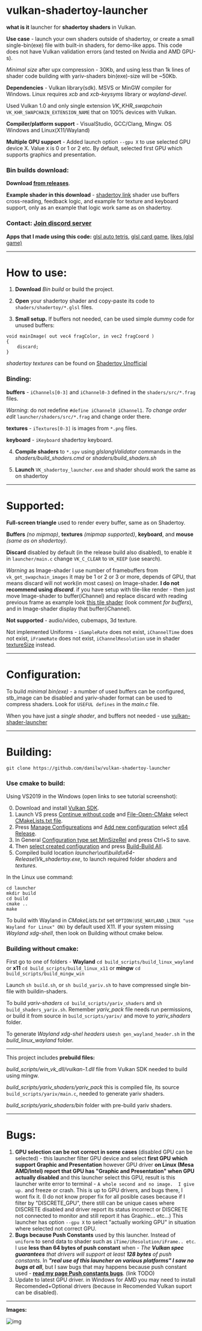 # vulkan-shadertoy-launcher

**what is it** launcher for **shadertoy shaders** in Vulkan.

**Use case** - launch your own shaders outside of shadertoy, or create a small single-bin(exe) file with built-in shaders, for demo-like apps. This code does not have Vulkan validation errors (and tested on Nvidia and AMD GPU-s).

*Minimal size* after upx compression - 30Kb, and using less than 1k lines of shader code building with yariv-shaders bin(exe)-size will be ~50Kb.

**Dependencies** - Vulkan library(sdk). MSVS or MinGW compiler for Windows. Linux requires *xcb* and *xcb-keysyms* library or *wayland-devel*.

Used Vulkan 1.0 and only single extension *VK_KHR_swapchain* `VK_KHR_SWAPCHAIN_EXTENSION_NAME` that on 100% devices with Vulkan.

**Compiler/platform support** - VisualStudio, GCC/Clang, Mingw. OS Windows and Linux(X11/Wayland)

**Multiple GPU support** - Added launch option `--gpu X` to use selected GPU device X. Value `X` is 0 or 1 or 2 etc. By default, selected first GPU which supports graphics and presentation.

### **Bin builds** download:

**Download [from releases](https://github.com/danilw/vulkan-shadertoy-launcher/releases)**.

**Example shader in this download** - [shadertoy link](https://www.shadertoy.com/view/WlcBWr) shader use buffers cross-reading, feedback logic, and example for texture and keyboard support, only as an example that logic work same as on shadertoy.

### Contact: [**Join discord server**](https://discord.gg/JKyqWgt)

**Apps that I made using this code:** [glsl auto tetris](https://www.pouet.net/prod.php?which=85052), [glsl card game](https://www.pouet.net/prod.php?which=84806), [likes (glsl game)](https://www.pouet.net/prod.php?which=84805)

___
# How to use:

1. **Download** *Bin build* or build the project.

2. **Open** your shadertoy shader and copy-paste its code to `shaders/shadertoy/*.glsl` files.

3. **Small setup.** If buffers not needed, can be used simple dummy code for unused buffers:
```
void mainImage( out vec4 fragColor, in vec2 fragCoord )
{
    discard;
}
```
*shadertoy textures* can be found on [Shadertoy Unofficial](https://shadertoyunofficial.wordpress.com/2019/07/23/shadertoy-media-files/)

### Binding:

**buffers** - `iChannels[0-3]` and `iChannel0-3` defined in the `shaders/src/*.frag` files.

*Warning*: do not redefine `#define iChannel0 iChannel1`. *To change order edit* `launcher/shaders/src/*.frag` and change order there.

**textures** - `iTextures[0-3]` is images from `*.png` files.

**keyboard** - `iKeyboard` shadertoy keyboard.

4. **Compile shaders** to `*.spv` using *glslangValidator* commands in the *shaders/build_shaders.cmd* or *shaders/build_shaders.sh*

5. **Launch** `VK_shadertoy_launcher.exe` and shader should work the same as on shadertoy

___
# Supported:

**Full-screen triangle** used to render every buffer, same as on Shadertoy.

**Buffers** *(no mipmap)*, **textures** *(mipmap supported)*, **keyboard**, and **mouse** *(same as on shadertoy)*.

**Discard** disabled by default (in the release build also disabled), to enable it in `launcher/main.c` change `VK_C_CLEAR` to `VK_KEEP` (use search). 

*Warning* as Image-shader I use number of framebuffers from `vk_get_swapchain_images` it may be 1 or 2 or 3 or more, depends of GPU, that means discard will not work(in most cases) on Image-shader. **I do not recommend using _discard_**. if you have setup with tile-like render - then just move Image-shader to buffer(iChannel) and replace discard with reading previous frame as example look [this tile shader](https://www.shadertoy.com/view/tltBzM) (look comment *for buffers*), and in Image-shader display that buffer(iChannel).

**Not supported** - audio/video, cubemaps, 3d texture.

Not implemented Uniforms - `iSampleRate` does not exist, `iChannelTime` does not exist, `iFrameRate` does not exist, `iChannelResolution` use in shader [textureSize](https://www.khronos.org/registry/OpenGL-Refpages/gl4/html/textureSize.xhtml) instead.

___
# Configuration:

To build *minimal bin(exe)* - a number of used buffers can be configured, stb_image can be disabled and yariv-shader format can be used to compress shaders. Look for `USEFUL defines` in the *main.c* file.

When you have just a *single shader*, and buffers not needed - use [vulkan-shader-launcher](https://github.com/danilw/vulkan-shader-launcher)

___
# Building:

`git clone https://github.com/danilw/vulkan-shadertoy-launcher`

### Use cmake to build:

Using VS2019 in the Windows (open links to see tutorial screenshot):

0. Download and install [Vulkan SDK](https://vulkan.lunarg.com/sdk/home#windows).
1. Launch VS press [Continue without code](https://danilw.github.io/GLSL-howto/vulkan_sh_launcher/vs_cmake_tut/1.png) and [File-Open-CMake](https://danilw.github.io/GLSL-howto/vulkan_sh_launcher/vs_cmake_tut/2.png) select [CMakeLists.txt file](https://danilw.github.io/GLSL-howto/vulkan_sh_launcher/vs_cmake_tut/3.png).
2. Press [Manage Configureations](https://danilw.github.io/GLSL-howto/vulkan_sh_launcher/vs_cmake_tut/4.png) and [Add new configuration](https://danilw.github.io/GLSL-howto/vulkan_sh_launcher/vs_cmake_tut/5.png) select [x64 Release](https://danilw.github.io/GLSL-howto/vulkan_sh_launcher/vs_cmake_tut/6.png).
3. In General [Configuration type set MinSizeRel](https://danilw.github.io/GLSL-howto/vulkan_sh_launcher/vs_cmake_tut/7.png) and press Ctrl+S to save.
4. Then [select created configuration](https://danilw.github.io/GLSL-howto/vulkan_sh_launcher/vs_cmake_tut/8.png) and press [Build-Build All](https://danilw.github.io/GLSL-howto/vulkan_sh_launcher/vs_cmake_tut/9.png).
5. Compiled build location *launcher\out\build\x64-Release\Vk_shadertoy.exe*, to launch required folder *shaders* and *textures*.


In the Linux use command:
```
cd launcher
mkdir build
cd build
cmake ..
make
```
To build with Wayland in *CMakeLists.txt* set `OPTION(USE_WAYLAND_LINUX "use Wayland for Linux" ON)` by default used X11. If your system missing *Wayland xdg-shell*, then look on Building without cmake below.

### Building without cmake:

First go to one of folders - **Wayland** `cd build_scripts/build_linux_wayland` or **x11** `cd build_scripts/build_linux_x11` or **mingw** `cd build_scripts/build_mingw_win`

Launch `sh build.sh`, or `sh build_yariv.sh` to have compressed single bin-file with buildin-shaders.

To build *yariv-shaders* `cd build_scripts/yariv_shaders` and `sh build_shaders_yariv.sh`. Remember *yariv_pack* file needs run permissions, or build it from source in `build_scripts/yariv/` and move to *yariv_shaders* folder.

To generate *Wayland xdg-shel headers* use`sh gen_wayland_header.sh` in the *build_linux_wayland* folder.

___
This project includes **prebuild files:**

*build_scripts/win_vk_dll/vulkan-1.dll* file from Vulkan SDK needed to build using mingw.

*build_scripts/yariv_shaders/yariv_pack* this is compiled file, its source `build_scripts/yariv/main.c`, needed to generate yariv shaders.

*build_scripts/yariv_shaders/bin* folder with pre-build yariv shaders.

___

# Bugs:

1. **GPU selection can be not correct in some cases** (disabled GPU can be selected) - this launcher filter GPU device and select **first GPU which support Graphic and Presentation** however GPU driver **on Linux (Mesa AMD/Intel) report that GPU has "Graphic and Presentation" when GPU actually disabled** and this launcher select this GPU, result is this launcher write error to terminal - `A whole second and no image.  I give up.` and freeze or crash. This is up to GPU drivers, and bugs there, I wont fix it. (I do not know proper fix for all posible cases because if I filter by "DISCRETE_GPU", there still can be unique cases where DISCRETE disabled and driver report its status incorrect or DISCRETE not connected to monitor and still report it has Graphic... etc...) 
This launcher has option `--gpu X` to select "actually working GPU" in situation where selected not correct GPU.
2. **Bugs because Push Constants** used by this launcher. Instead of `uniform` to send data to shader such as `iTime/iResolution/iFrame.. etc`. I use **less than 64 bytes of push constant** when - *The **Vulkan spec guarantees** that drivers will support at least **128 bytes** of push constants.* In ***"real use of this launcher on various platforms" I saw no bugs at all***, but I saw bugs that may happens because push constant used - **[read my page Push constants bugs]()**. (link TODO)
3. Update to latest GPU driver. in Windows for AMD you may need to install Recomended+Optional drivers (because in Recomended Vulkan suport can be disabled).

___

**Images:** 

![img](https://danilw.github.io/GLSL-howto/vulkan_sh_launcher/launcher_v1_1.png)


